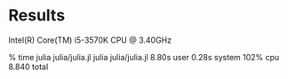 Results
=======

Intel(R) Core(TM) i5-3570K CPU @ 3.40GHz


  % time julia julia/julia.jl
  julia julia/julia.jl  8.80s user 0.28s system 102% cpu 8.840 total
